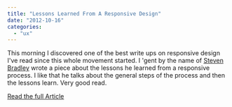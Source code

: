 ```yaml
---
title: "Lessons Learned From A Responsive Design"
date: "2012-10-16"
categories: 
  - "ux"
---
```


This morning I discovered one of the best write ups on responsive design I've read since this whole movement started. I 'gent by the name of [Steven Bradley](http://www.vanseodesign.com/about/) wrote a piece about the lessons he learned from a responsive process. I like that he talks about the general steps of the process and then the lessons learn. Very good read.

[Read the full Article](http://www.vanseodesign.com/web-design/responsive-design-lessons/)
